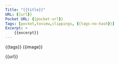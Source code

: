```yaml
---
Title: "{{title}}"
URL: {{url}}
Pocket URL: {{pocket-url}}
Tags: [pocket,toview,clippings, {{tags-no-hash}}]
Excerpt: >
    {{excerpt}}
---
```

{{tags}}
{{image}}

{{url}}

